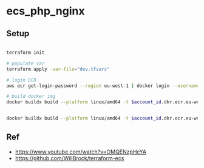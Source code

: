 # ecs_php_nginx

## Setup

```bash

terraform init

# populate var
terraform apply -var-file="dev.tfvars"

# login ECR
aws ecr get-login-password --region eu-west-1 | docker login --username AWS --password-stdin $account_id.dkr.ecr.eu-west-1.amazonaws.com

# build docker img
docker buildx build --platform linux/amd64 -t $account_id.dkr.ecr.eu-west-1.amazonaws.com/yen-nginx:latest --push ./docker-nginx


docker buildx build --platform linux/amd64 -t $account_id.dkr.ecr.eu-west-1.amazonaws.com/yen-php:latest --push ./docker-php
```

## Ref
- https://www.youtube.com/watch?v=OMQENzpHcYA
- https://github.com/WillBrock/terraform-ecs